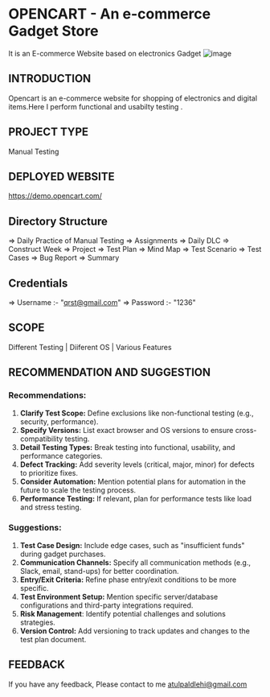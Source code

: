 # OPENCART - An e-commerce Gadget Store

It is an E-commerce Website based on electronics Gadget
![image](https://github.com/user-attachments/assets/dac9f642-3b7f-48ee-92e5-db14c7b5f832)

## INTRODUCTION

Opencart is an e-commerce website for shopping of electronics and digital items.Here I perform functional and usabilty testing .


## PROJECT TYPE

Manual Testing

## DEPLOYED WEBSITE

https://demo.opencart.com/

## Directory Structure

=> Daily Practice of Manual Testing
=> Assignments
=> Daily DLC
=> Construct Week
=> Project
=> Test Plan
=> Mind Map
=> Test Scenario
=> Test Cases
=> Bug Report
=> Summary

## Credentials
=> Username :- "qrst@gmail.com"
=> Password :- "1236"

## SCOPE

Different Testing | 
Diiferent OS | 
Various Features

## RECOMMENDATION AND SUGGESTION

### Recommendations:
1. **Clarify Test Scope:** Define exclusions like non-functional testing (e.g., security, performance).
2. **Specify Versions:** List exact browser and OS versions to ensure cross-compatibility testing.
3. **Detail Testing Types:** Break testing into functional, usability, and performance categories.
4. **Defect Tracking:** Add severity levels (critical, major, minor) for defects to prioritize fixes.
5. **Consider Automation:** Mention potential plans for automation in the future to scale the testing process.
6. **Performance Testing:** If relevant, plan for performance tests like load and stress testing.

### Suggestions:
1. **Test Case Design:** Include edge cases, such as "insufficient funds" during gadget purchases.
2. **Communication Channels:** Specify all communication methods (e.g., Slack, email, stand-ups) for better coordination.
3. **Entry/Exit Criteria:** Refine phase entry/exit conditions to be more specific.
4. **Test Environment Setup:** Mention specific server/database configurations and third-party integrations required.
5. **Risk Management**: Identify potential challenges and solutions strategies.
6. **Version Control:** Add versioning to track updates and changes to the test plan document.

## FEEDBACK

If you have any feedback, Please contact to me
atulpaldlehi@gmail.com  


